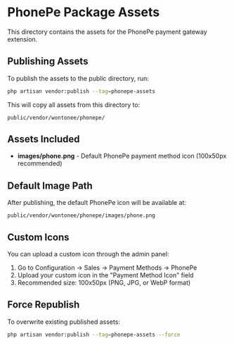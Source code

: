 # PhonePe Package Assets

This directory contains the assets for the PhonePe payment gateway extension.

## Publishing Assets

To publish the assets to the public directory, run:

```bash
php artisan vendor:publish --tag=phonepe-assets
```

This will copy all assets from this directory to:
```
public/vendor/wontonee/phonepe/
```

## Assets Included

- **images/phone.png** - Default PhonePe payment method icon (100x50px recommended)

## Default Image Path

After publishing, the default PhonePe icon will be available at:
```
public/vendor/wontonee/phonepe/images/phone.png
```

## Custom Icons

You can upload a custom icon through the admin panel:
1. Go to Configuration → Sales → Payment Methods → PhonePe
2. Upload your custom icon in the "Payment Method Icon" field
3. Recommended size: 100x50px (PNG, JPG, or WebP format)

## Force Republish

To overwrite existing published assets:
```bash
php artisan vendor:publish --tag=phonepe-assets --force
```
